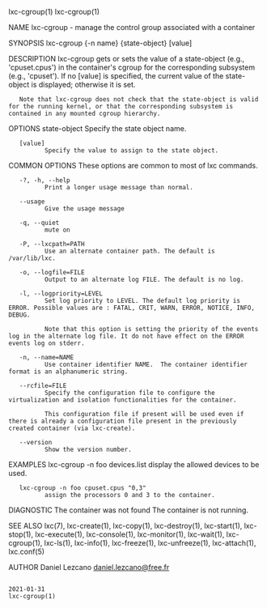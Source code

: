 lxc-cgroup(1)                                                                                                                                                                lxc-cgroup(1)

NAME
       lxc-cgroup - manage the control group associated with a container

SYNOPSIS
       lxc-cgroup {-n name} {state-object} [value]

DESCRIPTION
       lxc-cgroup  gets  or sets the value of a state-object (e.g., 'cpuset.cpus') in the container's cgroup for the corresponding subsystem (e.g., 'cpuset'). If no [value] is specified,
       the current value of the state-object is displayed; otherwise it is set.

       Note that lxc-cgroup does not check that the state-object is valid for the running kernel, or that the corresponding subsystem is contained in any mounted cgroup hierarchy.

OPTIONS
       state-object
              Specify the state object name.

       [value]
              Specify the value to assign to the state object.

COMMON OPTIONS
       These options are common to most of lxc commands.

       -?, -h, --help
              Print a longer usage message than normal.

       --usage
              Give the usage message

       -q, --quiet
              mute on

       -P, --lxcpath=PATH
              Use an alternate container path. The default is /var/lib/lxc.

       -o, --logfile=FILE
              Output to an alternate log FILE. The default is no log.

       -l, --logpriority=LEVEL
              Set log priority to LEVEL. The default log priority is ERROR. Possible values are : FATAL, CRIT, WARN, ERROR, NOTICE, INFO, DEBUG.

              Note that this option is setting the priority of the events log in the alternate log file. It do not have effect on the ERROR events log on stderr.

       -n, --name=NAME
              Use container identifier NAME.  The container identifier format is an alphanumeric string.

       --rcfile=FILE
              Specify the configuration file to configure the virtualization and isolation functionalities for the container.

              This configuration file if present will be used even if there is already a configuration file present in the previously created container (via lxc-create).

       --version
              Show the version number.

EXAMPLES
       lxc-cgroup -n foo devices.list
              display the allowed devices to be used.

       lxc-cgroup -n foo cpuset.cpus "0,3"
              assign the processors 0 and 3 to the container.

DIAGNOSTIC
       The container was not found
              The container is not running.

SEE ALSO
       lxc(7), lxc-create(1), lxc-copy(1), lxc-destroy(1), lxc-start(1), lxc-stop(1), lxc-execute(1), lxc-console(1), lxc-monitor(1), lxc-wait(1), lxc-cgroup(1), lxc-ls(1),  lxc-info(1),
       lxc-freeze(1), lxc-unfreeze(1), lxc-attach(1), lxc.conf(5)

AUTHOR
       Daniel Lezcano <daniel.lezcano@free.fr>

                                                                                        2021-01-31                                                                           lxc-cgroup(1)
